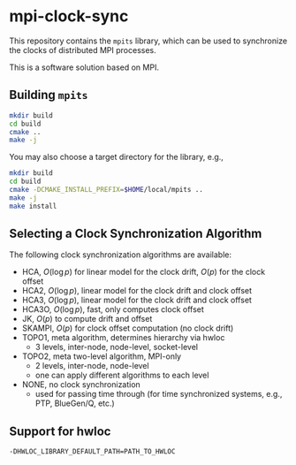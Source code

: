 # mpi-clock-sync

This repository contains the `mpits` library, which can be used to synchronize 
the clocks of distributed MPI processes.

This is a software solution based on MPI.

## Building `mpits`

```bash
mkdir build
cd build
cmake ..
make -j
```

You may also choose a target directory for the library, e.g.,

```bash
mkdir build
cd build
cmake -DCMAKE_INSTALL_PREFIX=$HOME/local/mpits ..
make -j
make install
```

## Selecting a Clock Synchronization Algorithm

The following clock synchronization algorithms are available:
- HCA, $O(\log p)$ for linear model for the clock drift, $O(p)$ for the clock offset
- HCA2, $O(\log p)$, linear model for the clock drift and clock offset
- HCA3, $O(\log p)$, linear model for the clock drift and clock offset
- HCA3O, $O(\log p)$, fast, only computes clock offset
- JK, $O(p)$ to compute drift and offset
- SKAMPI, $O(p)$ for clock offset computation (no clock drift)
- TOPO1, meta algorithm, determines hierarchy via hwloc
    - 3 levels, inter-node, node-level, socket-level
- TOPO2, meta two-level algorithm, MPI-only
    - 2 levels, inter-node, node-level
    - one can apply different algorithms to each level
- NONE, no clock synchronization
    - used for passing time through (for time synchronized systems, e.g., PTP, BlueGen/Q, etc.)

## Support for hwloc

```
-DHWLOC_LIBRARY_DEFAULT_PATH=PATH_TO_HWLOC
```